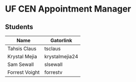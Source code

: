UF CEN Appointment Manager
==========================


Students
--------

Name             | Gatorlink
-----------------|----------
Tahsis Claus     | tsclaus
Krystal Mejia    | krystalmejia24
Sam Sewall       | slsewall
Forrest Voight   | forrestv
